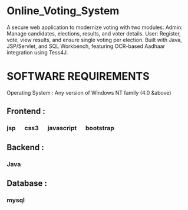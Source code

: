 # Online_Voting_System
A secure web application to modernize voting with two modules: Admin: Manage candidates, elections, results, and voter details. User: Register, vote, view results, and ensure single voting per election. Built with Java, JSP/Servlet, and SQL Workbench, featuring OCR-based Aadhaar integration using Tess4J.

# SOFTWARE REQUIREMENTS

Operating System : Any version of Windows NT family (4.0 &above)
 
## Frontend :
### jsp   css3   javascript   bootstrap

## Backend :
### Java

## Database :
### mysql
